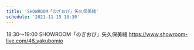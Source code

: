 ```yaml
---
title: 'SHOWROOM「のぎおび」矢久保美緒'
schedule: '2021-11-15 18:30'
---
```


18:30〜19:00 SHOWROOM「のぎおび」矢久保美緒
https://www.showroom-live.com/46_yakubomio